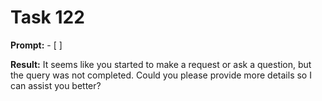 # Task 122

**Prompt:** - [ ]

**Result:**
It seems like you started to make a request or ask a question, but the query was not completed. Could you please provide more details so I can assist you better?
